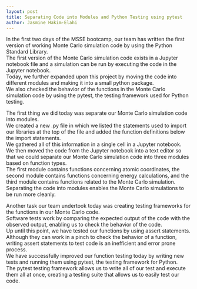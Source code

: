 ```yaml
---
layout: post
title: Separating Code into Modules and Python Testing using pytest
author: Jasmine Hakim-Elahi
---
```

In the first two days of the MSSE bootcamp, our team has written the first version of working Monte Carlo simulation code by using the Python Standard Library.  
The first version of the Monte Carlo simulation code exists in a Jupyter notebook file and a simulation can be run by executing the code in the Jupyter notebook.  
Today, we further expanded upon this project by moving the code into different modules and making it into a small python package.  
We also checked the behavior of the functions in the Monte Carlo simulation code by using the pytest, the testing framework used for Python testing.

The first thing we did today was separate our Monte Carlo simulation code into modules.  
We created a new .py file in which we listed the statements used to import our libraries at the top of the file and added the function definitions below the import statements.  
We gathered all of this information in a single cell in a Jupyter notebook.  
We then moved the code from the Jupyter notebook into a text editor so that we could separate our Monte Carlo simulation code into three modules based on function types.  
The first module contains functions concerning atomic coordinates, the second module contains functions concerning energy calculations, and the third module contains functions related to the Monte Carlo simulation.  
Separating the code into modules enables the Monte Carlo simulations to be run more cleanly.  

Another task our team undertook today was creating testing frameworks for the functions in our Monte Carlo code.  
Software tests work by comparing the expected output of the code with the observed output, enabling us to check the behavior of the code.  
Up until this point, we have tested our functions by using assert statements.  
Although they can work in a pinch to check the behavior of a function, writing assert statements to test code is an inefficient and error prone process.  
We have successfully improved our function testing today by writing new tests and running them using pytest, the testing framework for Python.  
The pytest testing framework allows us to write all of our test and execute them all at once, creating a testing suite that allows us to easily test our code.
